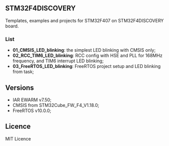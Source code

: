 ## STM32F4DISCOVERY
Templates, examples and projects for STM32F407 on STM32F4DISCOVERY board.

### List
  - **01_CMSIS_LED_blinking**: the simplest LED blinking with CMSIS only;
  - **02_RCC_TIM6_LED_blinking**: RCC config with HSE and PLL for 168MHz frequency,
  and TIM6 interrupt LED blinking;
  - **03_FreeRTOS_LED_blinking**: FreeRTOS project setup and LED blinking from task;

## Versions
  - IAR EWARM v7.50;
  - CMSIS from STM32Cube_FW_F4_V1.18.0;
  - FreeRTOS v10.0.0;

## Licence
MIT Licence
